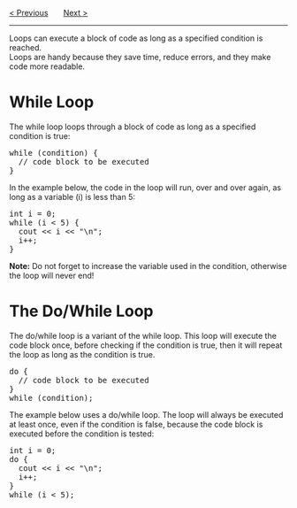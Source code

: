 <a href="/Switch.md">&lt; Previous</a>
&nbsp;&nbsp;&nbsp;&nbsp;&nbsp;
<a href="/For-Loop.md">Next &gt;</a>
<hr>
Loops can execute a block of code as long as a specified condition is reached.
<br>
Loops are handy because they save time, reduce errors, and they make code more readable.
<h1>While Loop</h1>
The while loop loops through a block of code as long as a specified condition is true:
<pre>
while (condition) {
  // code block to be executed
}
</pre>
In the example below, the code in the loop will run, over and over again, as long as a variable (i) is less than 5:
<pre>
int i = 0;
while (i &lt; 5) {
  cout &lt;&lt; i &lt;&lt; "\n";
  i++;
}
</pre>
<b>Note:</b> Do not forget to increase the variable used in the condition, otherwise the loop will never end!
<h1>The Do/While Loop</h1>
The do/while loop is a variant of the while loop. This loop will execute the code block once, before checking if the condition is true, then it will repeat the loop as long as the condition is true.
<pre>
do {
  // code block to be executed
}
while (condition);
</pre>
The example below uses a do/while loop. The loop will always be executed at least once, even if the condition is false, because the code block is executed before the condition is tested:
<pre>
int i = 0;
do {
  cout &lt;&lt; i &lt;&lt; "\n";
  i++;
}
while (i &lt; 5);
</pre>
